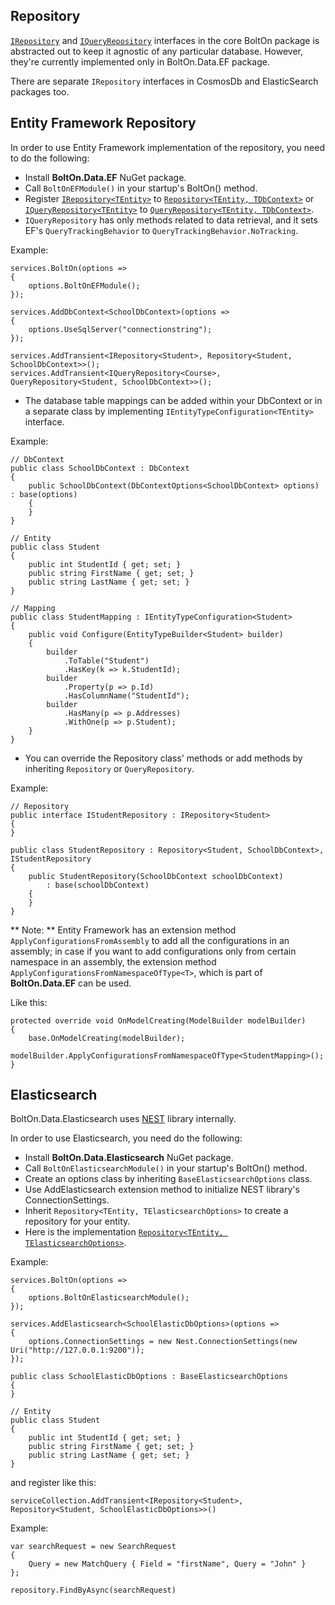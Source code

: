 Repository 
-----------
[`IRepository`](https://github.com/gokulm/BoltOn/blob/master/src/BoltOn/Data/IRepository.cs) and [`IQueryRepository`](https://github.com/gokulm/BoltOn/blob/master/src/BoltOn/Data/IQueryRepository.cs) interfaces in the core BoltOn package is abstracted out to keep it agnostic of any particular database. However, they're currently implemented only in BoltOn.Data.EF package. 

There are separate `IRepository` interfaces in CosmosDb and ElasticSearch packages too.

Entity Framework Repository
---------------------------
In order to use Entity Framework implementation of the repository, you need to do the following:

* Install **BoltOn.Data.EF** NuGet package.
* Call `BoltOnEFModule()` in your startup's BoltOn() method.
* Register [`IRepository<TEntity>`](https://github.com/gokulm/BoltOn/blob/master/src/BoltOn/Data/IRepository.cs) to [`Repository<TEntity, TDbContext>`](https://github.com/gokulm/BoltOn/blob/master/src/BoltOn.Data.EF/Repository.cs) or [`IQueryRepository<TEntity>`](https://github.com/gokulm/BoltOn/blob/master/src/BoltOn/Data/IQueryRepository.cs) to [`QueryRepository<TEntity, TDbContext>`](https://github.com/gokulm/BoltOn/blob/master/src/BoltOn.Data.EF/QueryRepository.cs).
* `IQueryRepository` has only methods related to data retrieval, and it sets EF's `QueryTrackingBehavior` to `QueryTrackingBehavior.NoTracking`.

Example:

	services.BoltOn(options =>
	{
		options.BoltOnEFModule();
	});

	services.AddDbContext<SchoolDbContext>(options =>
	{
		options.UseSqlServer("connectionstring");
	});
	
	services.AddTransient<IRepository<Student>, Repository<Student, SchoolDbContext>>();
	services.AddTransient<IQueryRepository<Course>, QueryRepository<Student, SchoolDbContext>>();

* The database table mappings can be added within your DbContext or in a separate class by implementing `IEntityTypeConfiguration<TEntity>` interface.

Example:

    // DbContext
    public class SchoolDbContext : DbContext
	{
		public SchoolDbContext(DbContextOptions<SchoolDbContext> options) : base(options)
		{
		}
	}

    // Entity
    public class Student 
	{
		public int StudentId { get; set; }
		public string FirstName { get; set; }
		public string LastName { get; set; }
	}

    // Mapping
    public class StudentMapping : IEntityTypeConfiguration<Student>
	{
		public void Configure(EntityTypeBuilder<Student> builder)
		{
			builder
				.ToTable("Student")
				.HasKey(k => k.StudentId);
			builder
				.Property(p => p.Id)
				.HasColumnName("StudentId");
			builder
				.HasMany(p => p.Addresses)
				.WithOne(p => p.Student);
		}
	}

* You can override the Repository class' methods or add methods by inheriting `Repository` or `QueryRepository`.

Example:

    // Repository
    public interface IStudentRepository : IRepository<Student>
	{
	}

	public class StudentRepository : Repository<Student, SchoolDbContext>, IStudentRepository
	{
		public StudentRepository(SchoolDbContext schoolDbContext)
			: base(schoolDbContext)
		{
		}
	}

** Note: ** Entity Framework has an extension method `ApplyConfigurationsFromAssembly` to add all the configurations in an assembly; in case if you want to add configurations only from certain namespace in an assembly, the extension method `ApplyConfigurationsFromNamespaceOfType<T>`, which is part of **BoltOn.Data.EF** can be used.

Like this:

	protected override void OnModelCreating(ModelBuilder modelBuilder)
	{
		base.OnModelCreating(modelBuilder);
		modelBuilder.ApplyConfigurationsFromNamespaceOfType<StudentMapping>();
	}

Elasticsearch
-------------
BoltOn.Data.Elasticsearch uses [NEST](https://www.nuget.org/packages/NEST/) library internally.

In order to use Elasticsearch, you need do the following:

* Install **BoltOn.Data.Elasticsearch** NuGet package.
* Call `BoltOnElasticsearchModule()` in your startup's BoltOn() method.
* Create an options class by inheriting `BaseElasticsearchOptions` class. 
* Use AddElasticsearch extension method to initialize NEST library's ConnectionSettings.
* Inherit `Repository<TEntity, TElasticsearchOptions>` to create a repository for your entity.
* Here is the implementation [`Repository<TEntity, TElasticsearchOptions>`](https://github.com/gokulm/BoltOn/blob/master/src/BoltOn.Data.Elasticsearch/Repository.cs).

Example:

	services.BoltOn(options =>
	{
		options.BoltOnElasticsearchModule();
	});

	services.AddElasticsearch<SchoolElasticDbOptions>(options =>
	{
		options.ConnectionSettings = new Nest.ConnectionSettings(new Uri("http://127.0.0.1:9200"));
	});

	public class SchoolElasticDbOptions : BaseElasticsearchOptions
    {
    }

	// Entity
    public class Student 
	{
		public int StudentId { get; set; }
		public string FirstName { get; set; }
		public string LastName { get; set; }
	}

and register like this:

	serviceCollection.AddTransient<IRepository<Student>, Repository<Student, SchoolElasticDbOptions>>()

Example:

	var searchRequest = new SearchRequest
	{
		Query = new MatchQuery { Field = "firstName", Query = "John" }
	};

	repository.FindByAsync(searchRequest)
